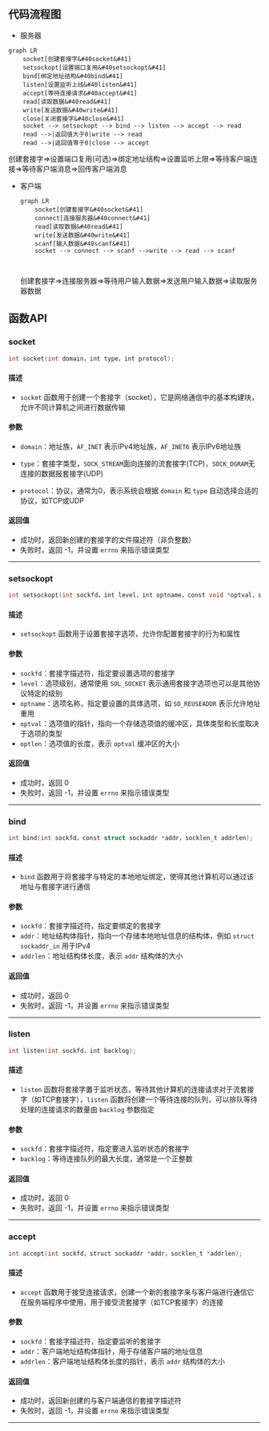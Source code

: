 ## 代码流程图

- 服务器

```mermaid
graph LR
    socket[创建套接字&#40socket&#41]
    setsockopt[设置端口复用&#40setsockopt&#41]
    bind[绑定地址结构&#40bind&#41]
    listen[设置监听上线&#40listen&#41]
    accept[等待连接请求&#40accept&#41]
    read[读取数据&#40read&#41]
    write[发送数据&#40write&#41]
    close[关闭套接字&#40close&#41]
    socket --> setsockopt --> bind --> listen --> accept --> read 
    read -->|返回值大于0|write --> read
    read -->|返回值等于0|close --> accept
```

创建套接字=>设置端口复用(可选)=>绑定地址结构=>设置监听上限=>等待客户端连接=>等待客户端消息=>回传客户端消息

- 客户端

  ```mermaid
  graph LR
      socket[创建套接字&#40socket&#41]
      connect[连接服务器&#40connect&#41]
      read[读取数据&#40read&#41]
      write[发送数据&#40write&#41]
      scanf[输入数据&#40scanf&#41]
      socket --> connect --> scanf -->write --> read --> scanf
  
         
  ```

  创建套接字=>连接服务器=>等待用户输入数据=>发送用户输入数据=>读取服务器数据

## 函数API

### socket

~~~c
int socket(int domain，int type，int protocol);
~~~

#### 描述

- `socket` 函数用于创建一个套接字（socket），它是网络通信中的基本构建块，允许不同计算机之间进行数据传输

#### 参数

- `domain`：地址族，`AF_INET` 表示IPv4地址族，`AF_INET6` 表示IPv6地址族

- `type`：套接字类型，`SOCK_STREAM`面向连接的流套接字(TCP)，`SOCK_DGRAM`无连接的数据报套接字(UDP)

- `protocol`：协议，通常为0，表示系统会根据 `domain` 和 `type` 自动选择合适的协议，如TCP或UDP

#### 返回值

- 成功时，返回新创建的套接字的文件描述符（非负整数）
- 失败时，返回 -1，并设置 `errno` 来指示错误类型

---

### setsockopt

```c
int setsockopt(int sockfd，int level，int optname，const void *optval，socklen_t optlen);
```

#### 描述

- `setsockopt` 函数用于设置套接字选项，允许你配置套接字的行为和属性

#### 参数

- `sockfd`：套接字描述符，指定要设置选项的套接字
- `level`：选项级别，通常使用 `SOL_SOCKET` 表示通用套接字选项也可以是其他协议特定的级别
- `optname`：选项名称，指定要设置的具体选项，如 `SO_REUSEADDR` 表示允许地址重用
- `optval`：选项值的指针，指向一个存储选项值的缓冲区，具体类型和长度取决于选项的类型
- `optlen`：选项值的长度，表示 `optval` 缓冲区的大小

#### 返回值

- 成功时，返回 0
- 失败时，返回 -1，并设置 `errno` 来指示错误类型

---

### bind

```c
int bind(int sockfd，const struct sockaddr *addr，socklen_t addrlen);
```

#### 描述

- `bind` 函数用于将套接字与特定的本地地址绑定，使得其他计算机可以通过该地址与套接字进行通信

#### 参数

- `sockfd`：套接字描述符，指定要绑定的套接字
- `addr`：地址结构体指针，指向一个存储本地地址信息的结构体，例如 `struct sockaddr_in` 用于IPv4
- `addrlen`：地址结构体长度，表示 `addr` 结构体的大小

#### 返回值

- 成功时，返回 0
- 失败时，返回 -1，并设置 `errno` 来指示错误类型

---

### listen

```c
int listen(int sockfd，int backlog);
```

#### 描述

- `listen` 函数将套接字置于监听状态，等待其他计算机的连接请求对于流套接字（如TCP套接字），`listen` 函数将创建一个等待连接的队列，可以排队等待处理的连接请求的数量由 `backlog` 参数指定

#### 参数

- `sockfd`：套接字描述符，指定要进入监听状态的套接字
- `backlog`：等待连接队列的最大长度，通常是一个正整数

#### 返回值

- 成功时，返回 0
- 失败时，返回 -1，并设置 `errno` 来指示错误类型

---

### accept

~~~c
int accept(int sockfd，struct sockaddr *addr，socklen_t *addrlen);
~~~

#### 描述

- `accept` 函数用于接受连接请求，创建一个新的套接字来与客户端进行通信它在服务端程序中使用，用于接受流套接字（如TCP套接字）的连接

#### 参数

- `sockfd`：套接字描述符，指定要监听的套接字
- `addr`：客户端地址结构体指针，用于存储客户端的地址信息
- `addrlen`：客户端地址结构体长度的指针，表示 `addr` 结构体的大小

#### 返回值

- 成功时，返回新创建的与客户端通信的套接字描述符
- 失败时，返回 -1，并设置 `errno` 来指示错误类型

---